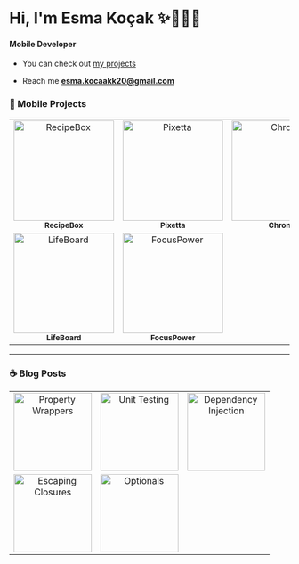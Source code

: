 <h1 align="left">Hi, I'm Esma Koçak ✨👩🏻‍💻</h1>
<h4 align="left">Mobile Developer</h4> 
  

- You can check out [my projects](https://github.com/esmakocak/SWIFT-PORTFOLIO)

- Reach me **esma.kocaakk20@gmail.com**

### 📱 Mobile Projects 
<table>
  <tr>
      <td align="center">
      <a href="https://apps.apple.com/ca/app/poddigest-podcast-summarizer/id6751149685?platform=iphone">
        <img src="https://github.com/user-attachments/assets/f25c26e2-ee24-4153-a407-09bc4d0ccb03" width="180" alt="RecipeBox" />
        <br><sub><b>RecipeBox</b></sub>
      </a>
    </td>
    <td align="center">
      <a href="https://github.com/esmakocak/Pixetta">
        <img src="https://github.com/user-attachments/assets/5fba328b-034f-4a5b-9450-1cbc993b6dcc" width="180" alt="Pixetta" />
        <br><sub><b>Pixetta</b></sub>
      </a>
    </td>
    <td align="center">
      <a href="https://github.com/esmakocak/Chrono">
        <img src="https://github.com/user-attachments/assets/2a8a254d-1a6a-4e0c-8d99-e5b54c3d229e" width="180" alt="Chrono" />
        <br><sub><b>Chrono</b></sub>
      </a>
    </td>
    <td align="center">
      <a href="https://github.com/esmakocak/Boothie">
        <img src="https://github.com/user-attachments/assets/3e7e7adf-f0ab-490e-8a44-3ab2e8e5ea2e" width="180" alt="Boothie" />
        <br><sub><b>Boothie</b></sub>
      </a>
    </td>
  </tr>
  <tr>
    <td align="center">
      <a href="https://github.com/esmakocak/LifeBoard">
        <img src="https://github.com/user-attachments/assets/a8abd7ca-63dc-48be-8645-4d0487c35713" width="180" alt="LifeBoard" />
        <br><sub><b>LifeBoard</b></sub>
      </a>
    </td>
    <td align="center">
      <a href="https://github.com/esmakocak/FocusPower">
        <img src="https://github.com/user-attachments/assets/8961d0d8-be49-46d5-8427-cf256affcc98" width="180" alt="FocusPower" />
        <br><sub><b>FocusPower</b></sub>
      </a>
    </td>
  </tr>
</table>



---

### ☕️ Blog Posts

<table>
  <tr>
    <td align="center">
      <a href="https://medium.com/@esma.kocaakk20/swiftui-property-wrappers-a-practical-guide-8d032c50ce5c">
        <img src="https://github.com/user-attachments/assets/984d9617-e7cd-47fc-863f-7b47966db9cb" width="140" alt="Property Wrappers" />
      </a>
    </td>
    <td align="center">
      <a href="https://medium.com/@esma.kocaakk20/unit-testing-in-swift-a-simple-introduction-216850a2e9e4">
        <img src="https://github.com/user-attachments/assets/050a1261-6243-46db-a854-0373227a0971" width="140" alt="Unit Testing" />
      </a>
    </td>
    <td align="center">
      <a href="https://medium.com/@esma.kocaakk20/dependency-injection-in-swift-16902986b514">
        <img src="https://github.com/user-attachments/assets/481910e1-3966-4fa2-9898-a208135ed544" width="140" alt="Dependency Injection" />
      </a>
    </td>
  </tr>
  <tr>
    <td align="center">
      <a href="https://medium.com/@esma.kocaakk20/swift-closures-escaping-a32fb5bccf6f">
        <img src="https://github.com/user-attachments/assets/aeb4bd4d-8084-4714-a1a6-a1a10a3becc5" width="140" alt="Escaping Closures" />
      </a>
    </td>
    <td align="center">
      <a href="https://medium.com/@esma.kocaakk20/swift-optionals-path-to-error-free-code-1464e35283d7">
        <img src="https://github.com/user-attachments/assets/0f30d824-4641-46ee-b58c-57205b8922a6" width="140" alt="Optionals" />
      </a>
    </td>
    <td align="center">
      <!-- Boş kutu (şimdilik 5 yazı var) -->
    </td>
  </tr>
</table>
